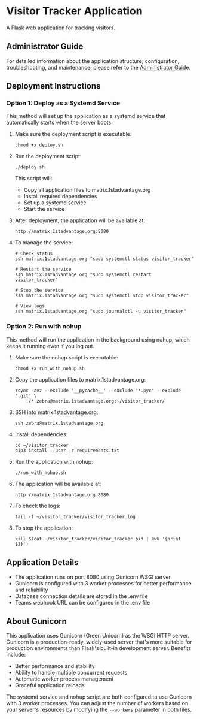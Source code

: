 # Visitor Tracker Application

A Flask web application for tracking visitors.

## Administrator Guide

For detailed information about the application structure, configuration, troubleshooting, and maintenance, please refer to the [Administrator Guide](ADMIN_GUIDE.md).

## Deployment Instructions

### Option 1: Deploy as a Systemd Service

This method will set up the application as a systemd service that automatically starts when the server boots.

1. Make sure the deployment script is executable:
   ```
   chmod +x deploy.sh
   ```

2. Run the deployment script:
   ```
   ./deploy.sh
   ```

   This script will:
   - Copy all application files to matrix.1stadvantage.org
   - Install required dependencies
   - Set up a systemd service
   - Start the service

3. After deployment, the application will be available at:
   ```
   http://matrix.1stadvantage.org:8080
   ```

4. To manage the service:
   ```
   # Check status
   ssh matrix.1stadvantage.org "sudo systemctl status visitor_tracker"

   # Restart the service
   ssh matrix.1stadvantage.org "sudo systemctl restart visitor_tracker"

   # Stop the service
   ssh matrix.1stadvantage.org "sudo systemctl stop visitor_tracker"

   # View logs
   ssh matrix.1stadvantage.org "sudo journalctl -u visitor_tracker"
   ```

### Option 2: Run with nohup

This method will run the application in the background using nohup, which keeps it running even if you log out.

1. Make sure the nohup script is executable:
   ```
   chmod +x run_with_nohup.sh
   ```

2. Copy the application files to matrix.1stadvantage.org:
   ```
   rsync -avz --exclude '__pycache__' --exclude '*.pyc' --exclude '.git' \
       ./* zebra@matrix.1stadvantage.org:~/visitor_tracker/
   ```

3. SSH into matrix.1stadvantage.org:
   ```
   ssh zebra@matrix.1stadvantage.org
   ```

4. Install dependencies:
   ```
   cd ~/visitor_tracker
   pip3 install --user -r requirements.txt
   ```

5. Run the application with nohup:
   ```
   ./run_with_nohup.sh
   ```

6. The application will be available at:
   ```
   http://matrix.1stadvantage.org:8080
   ```

7. To check the logs:
   ```
   tail -f ~/visitor_tracker/visitor_tracker.log
   ```

8. To stop the application:
   ```
   kill $(cat ~/visitor_tracker/visitor_tracker.pid | awk '{print $2}')
   ```

## Application Details

- The application runs on port 8080 using Gunicorn WSGI server
- Gunicorn is configured with 3 worker processes for better performance and reliability
- Database connection details are stored in the .env file
- Teams webhook URL can be configured in the .env file

## About Gunicorn

This application uses Gunicorn (Green Unicorn) as the WSGI HTTP server. Gunicorn is a production-ready, widely-used server that's more suitable for production environments than Flask's built-in development server. Benefits include:

- Better performance and stability
- Ability to handle multiple concurrent requests
- Automatic worker process management
- Graceful application reloads

The systemd service and nohup script are both configured to use Gunicorn with 3 worker processes. You can adjust the number of workers based on your server's resources by modifying the `--workers` parameter in both files.
